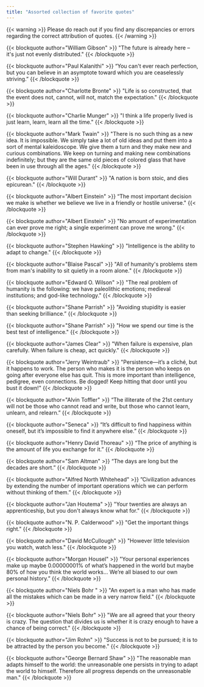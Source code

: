 ```yaml
---
title: "Assorted collection of favorite quotes"
---
```

{{< warning >}}
Please do reach out if you find any discrepancies or errors regarding the correct attribution of quotes.
{{< /warning >}}

{{< blockquote author="William Gibson" >}}
"The future is already here – it's just not evenly distributed."
{{< /blockquote >}}

{{< blockquote author="Paul Kalanithi" >}}
“You can't ever reach perfection, but you can believe in an asymptote toward which you are ceaselessly striving.”
{{< /blockquote >}}

{{< blockquote author="Charlotte Bronte" >}}
"Life is so constructed, that the event does not, cannot, will not, match the expectation."
{{< /blockquote >}}

{{< blockquote author="Charlie Munger" >}}
"I think a life properly lived is just learn, learn, learn all the time." 
{{< /blockquote >}}

{{< blockquote author="Mark Twain" >}}
"There is no such thing as a new idea. It is impossible. We simply take a lot of old ideas and put them into a sort of mental kaleidoscope. We give them a turn and they make new and curious combinations. We keep on turning and making new combinations indefinitely; but they are the same old pieces of colored glass that have been in use through all the ages."
{{< /blockquote >}}

{{< blockquote author="Will Durant" >}}
"A nation is born stoic, and dies epicurean."
{{< /blockquote >}}

{{< blockquote author="Albert Einstein" >}}
“The most important decision we make is whether we believe we live in a friendly or hostile universe."
{{< /blockquote >}}

{{< blockquote author="Albert Einstein" >}}
"No amount of experimentation can ever prove me right; a single experiment can prove me wrong."
{{< /blockquote >}}

{{< blockquote author="Stephen Hawking" >}}
"Intelligence is the ability to adapt to change."
{{< /blockquote >}}

{{< blockquote author="Blaise Pascal" >}}
"All of humanity's problems stem from man's inability to sit quietly in a room alone."
{{< /blockquote >}}

{{< blockquote author="Edward O. Wilson" >}}
"The real problem of humanity is the following: we have paleolithic emotions; medieval institutions; and god-like technology."
{{< /blockquote >}}

{{< blockquote author="Shane Parrish" >}}
"Avoiding stupidity is easier than seeking brilliance.”
{{< /blockquote >}}

{{< blockquote author="Shane Parrish" >}}
"How we spend our time is the best test of intelligence."
{{< /blockquote >}}

{{< blockquote author="James Clear" >}}
"When failure is expensive, plan carefully. When failure is cheap, act quickly."
{{< /blockquote >}}

{{< blockquote author="Jerry Weintraub" >}}
"Persistence—it’s a cliché, but it happens to work. The person who makes it is the person who keeps on going after everyone else has quit. This is more important than intelligence, pedigree, even connections. Be dogged! Keep hitting that door until you bust it down!"
{{< /blockquote >}}

{{< blockquote author="Alvin Toffler" >}}
 “The illiterate of the 21st century will not be those who cannot read and write, but those who cannot learn, unlearn, and relearn.”
{{< /blockquote >}}

{{< blockquote author="Seneca" >}}
“It’s difficult to find happiness within oneself, but it’s impossible to find it anywhere else.”
{{< /blockquote >}}

{{< blockquote author="Henry David Thoreau" >}}
“The price of anything is the amount of life you exchange for it.”
{{< /blockquote >}}

{{< blockquote author="Sam Altman" >}}
“The days are long but the decades are short.”
{{< /blockquote >}}

{{< blockquote author="Alfred North Whitehead" >}}
”Civilization advances by extending the number of important operations which we can perform without thinking of them.”
{{< /blockquote >}}

{{< blockquote author="Jan Houtema" >}}
"Your twenties are always an apprenticeship, but you don't always know what for."
{{< /blockquote >}}

{{< blockquote author="N. P. Calderwood" >}}
"Get the important things right."
{{< /blockquote >}}

{{< blockquote author="David McCullough" >}}
"However little television you watch, watch less."
{{< /blockquote >}}

{{< blockquote author="Morgan Housel" >}}
"Your personal experiences make up maybe 0.00000001% of what’s happened in the world but maybe 80% of how you think the world works... We’re all biased to our own personal history.”
{{< /blockquote >}}

{{< blockquote author="Niels Bohr " >}}
"An expert is a man who has made all the mistakes which can be made in a very narrow field."
{{< /blockquote >}}

{{< blockquote author="Niels Bohr" >}}
"We are all agreed that your theory is crazy. The question that divides us is whether it is crazy enough to have a chance of being correct."
{{< /blockquote >}}

{{< blockquote author="Jim Rohn" >}}
"Success is not to be pursued; it is to be attracted by the person you become."
{{< /blockquote >}}

{{< blockquote author="George Bernard Shaw" >}}
"The reasonable man adapts himself to the world: the unreasonable one persists in trying to adapt the world to himself. Therefore all progress depends on the unreasonable man." 
{{< /blockquote >}}



